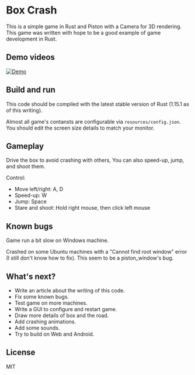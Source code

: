 # Box Crash

This is a simple game in Rust and Piston with a Camera for 3D rendering.
This game was written with hope to be a good example of game development in Rust.

## Demo videos
[![Demo](http://img.youtube.com/vi/iEvYlKGlAPs/0.jpg)](http://www.youtube.com/watch?v=iEvYlKGlAPs "Video Title")

## Build and run

This code should be compiled with the latest stable version of Rust (1.15.1 as of this writing).

Almost all game's contansts are configurable via `resources/config.json`.
You should edit the screen size details to match your monitor.

## Gameplay

Drive the box to avoid crashing with others, You can also speed-up, jump, and shoot them.

Control:

- Move left/right: A, D
- Speed-up: W
- Jump: Space
- Stare and shoot: Hold right mouse, then click left mouse

## Known bugs

Game run a bit slow on Windows machine.

Crashed on some Ubuntu machines with a "Cannot find root window" error (I still don't know how to fix).
This seem to be a piston\_window's bug.

## What's next?

- Write an article about the writing of this code.
- Fix some known bugs.
- Test game on more machines.
- Write a GUI to configure and restart game.
- Draw more details of box and the road.
- Add crashing animations.
- Add some sounds.
- Try to build on Web and Android.

## License

MIT
